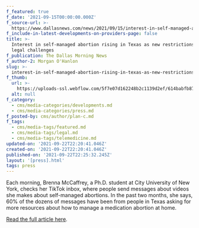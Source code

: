 ```yaml
---
f_featured: true
f_date: '2021-09-15T00:00:00.000Z'
f_source-url: >-
  https://www.dallasnews.com/news/2021/09/15/interest-in-self-managed-abortion-rising-in-texas-as-new-abortion-restrictions-face-legal-challenges/
f_include-in-latest-developments-on-providers-page: false
title: >-
  Interest in self-managed abortion rising in Texas as new restrictions face
  legal challenges
f_publication: The Dallas Morning News
f_author-2: Morgan O'Hanlon
slug: >-
  interest-in-self-managed-abortion-rising-in-texas-as-new-restrictions-face-legal-challenges
f_thumb:
  url: >-
    https://uploads-ssl.webflow.com/5f7e07d162248b2c1139d2ef/614babfb87350c6899e7c3ec_GGRYGNLPJSFCNWNIZZWENB5PKM.jpg
  alt: null
f_category:
  - cms/media-categories/developments.md
  - cms/media-categories/press.md
f_posted-by: cms/author/plan-c.md
f_tags:
  - cms/media-tags/featured.md
  - cms/media-tags/legal.md
  - cms/media-tags/telemedicine.md
updated-on: '2021-09-22T22:20:41.046Z'
created-on: '2021-09-22T22:20:41.046Z'
published-on: '2021-09-22T22:25:32.245Z'
layout: '[press].html'
tags: press
---
```


Each morning, Brenna McCaffrey, a Ph.D. student at City University of New York, checks her TikTok inbox, where people send messages about videos she makes about self-managed abortions. In the past two months, she says, 60% of the dozens of messages have been from people in Texas asking for more resources about how to manage a medication abortion at home.

[Read the full article here](https://www.dallasnews.com/news/2021/09/15/interest-in-self-managed-abortion-rising-in-texas-as-new-abortion-restrictions-face-legal-challenges/).
